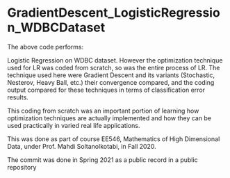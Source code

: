 # GradientDescent_LogisticRegression_WDBCDataset

The above code performs:

Logistic Regression on WDBC dataset. However the optimization technique used for LR was coded from scratch, so was the entire process of LR. The technique used here were Gradient Descent and its variants (Stochastic, Nesterov, Heavy Ball, etc.) their convergence compared, and the coding output compared for these techniques in terms of classification error results.

This coding from scratch was an important portion of learning how optimization techniques are actually implemented and how they can be used practically in varied real life applications.

This was done as part of course EE546, Mathematics of High Dimensional Data, under Prof. Mahdi Soltanolkotabi, in Fall 2020.

The commit was done in Spring 2021 as a public record in a public repository
